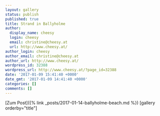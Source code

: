 ```yaml
---
layout: gallery
status: publish
published: true
title: Strand in Ballyholme
author:
  display_name: cheesy
  login: cheesy
  email: christine@cheesy.at
  url: http://www.cheesy.at/
author_login: cheesy
author_email: christine@cheesy.at
author_url: http://www.cheesy.at/
wordpress_id: 32388
wordpress_url: http://www.cheesy.at/?page_id=32388
date: '2017-01-09 15:41:40 +0000'
date_gmt: '2017-01-09 14:41:40 +0000'
categories: []
comments: []
---
```


[Zum Post]({% link _posts/2017-01-14-ballyholme-beach.md %})
[gallery orderby="title"]
